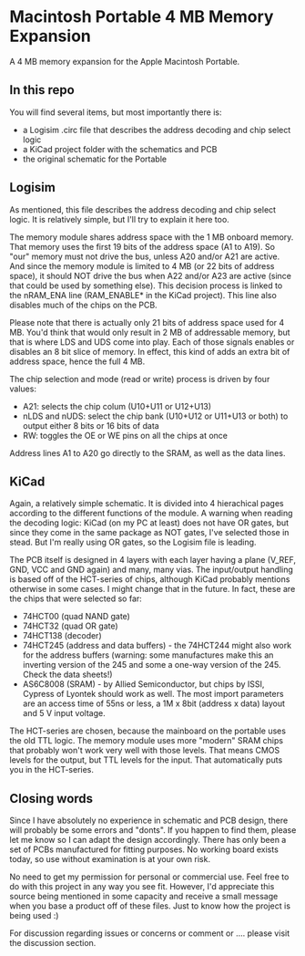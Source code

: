 # Macintosh Portable 4 MB Memory Expansion
A 4 MB memory expansion for the Apple Macintosh Portable.

## In this repo
You will find several items, but most importantly there is:
* a Logisim .circ file that describes the address decoding and chip select logic
* a KiCad project folder with the schematics and PCB
* the original schematic for the Portable

## Logisim
As mentioned, this file describes the address decoding and chip select logic. It is relatively simple, but I'll try to explain it here too.

The memory module shares address space with the 1 MB onboard memory. That memory uses the first 19 bits of the address space (A1 to A19). So "our" memory must not drive the bus, unless A20 and/or A21 are active. And since the memory module is limited to 4 MB (or 22 bits of address space), it should NOT drive the bus when A22 and/or A23 are active (since that could be used by something else). This decision process is linked to the nRAM_ENA line (RAM_ENABLE* in the KiCad project). This line also disables much of the chips on the PCB.

Please note that there is actually only 21 bits of address space used for 4 MB. You'd think that would only result in 2 MB of addressable memory, but that is where LDS and UDS come into play. Each of those signals enables or disables an 8 bit slice of memory. In effect, this kind of adds an extra bit of address space, hence the full 4 MB.

The chip selection and mode (read or write) process is driven by four values:
* A21: selects the chip colum (U10+U11 or U12+U13)
* nLDS and nUDS: select the chip bank (U10+U12 or U11+U13 or both) to output either 8 bits or 16 bits of data
* RW: toggles the OE or WE pins on all the chips at once

Address lines A1 to A20 go directly to the SRAM, as well as the data lines.

## KiCad
Again, a relatively simple schematic. It is divided into 4 hierachical pages according to the different functions of the module. A warning when reading the decoding logic: KiCad (on my PC at least) does not have OR gates, but since they come in the same package as NOT gates, I've selected those in stead. But I'm really using OR gates, so the Logisim file is leading.

The PCB itself is designed in 4 layers with each layer having a plane (V_REF, GND, VCC and GND again) and many, many vias. The input/output handling is based off of the HCT-series of chips, although KiCad probably mentions otherwise in some cases. I might change that in the future. In fact, these are the chips that were selected so far:
* 74HCT00 (quad NAND gate)
* 74HCT32 (quad OR gate)
* 74HCT138 (decoder)
* 74HCT245 (address and data buffers) - the 74HCT244 might also work for the address buffers (warning: some manufactures make this an inverting version of the 245 and some a one-way version of the 245. Check the data sheets!)
* AS6C8008 (SRAM) - by Allied Semiconductor, but chips by ISSI, Cypress of Lyontek should work as well. The most import parameters are an access time of 55ns or less, a 1M x 8bit (address x data) layout and 5 V input voltage.

The HCT-series are chosen, because the mainboard on the portable uses the old TTL logic. The memory module uses more "modern" SRAM chips that probably won't work very well with those levels. That means CMOS levels for the output, but TTL levels for the input. That automatically puts you in the HCT-series.

## Closing words
Since I have absolutely no experience in schematic and PCB design, there will probably be some errors and "donts". If you happen to find them, please let me know so I can adapt the design accordingly. There has only been a set of PCBs manufactured for fitting purposes. No working board exists today, so use without examination is at your own risk.

No need to get my permission for personal or commercial use. Feel free to do with this project in any way you see fit. However, I'd appreciate this source being mentioned in some capacity and receive a small message when you base a product off of these files. Just to know how the project is being used :)

For discussion regarding issues or concerns or comment or .... please visit the discussion section.
